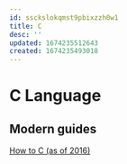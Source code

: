 ```yaml
---
id: ssckslokqmst9pbixzzh0w1
title: C
desc: ''
updated: 1674235512643
created: 1674235493018
---
```


# C Language

## Modern guides

[How to C (as of 2016)](https://matt.sh/howto-c)